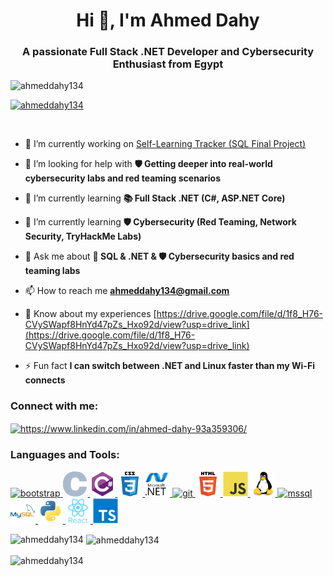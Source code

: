 <h1 align="center">Hi 👋, I'm Ahmed Dahy</h1>
<h3 align="center">A passionate Full Stack .NET Developer and Cybersecurity Enthusiast from Egypt</h3>

<p align="left"> <img src="https://komarev.com/ghpvc/?username=ahmeddahy134&label=Profile%20views&color=0e75b6&style=flat" alt="ahmeddahy134" /> </p>

<p align="left"> <a href="https://github.com/ryo-ma/github-profile-trophy"><img src="https://github-profile-trophy.vercel.app/?username=ahmeddahy134" alt="ahmeddahy134" /></a> </p>

<p align="left"> <a href="https://twitter.com/" target="blank"><img src="https://img.shields.io/twitter/follow/?logo=twitter&style=for-the-badge" alt="" /></a> </p>

- 🔭 I’m currently working on [Self-Learning Tracker (SQL Final Project)](https://github.com/ahmeddahy134/ITI_DB_Project)

- 🤝 I’m looking for help with **🛡️ Getting deeper into real-world cybersecurity labs and red teaming scenarios**

- 🌱 I’m currently learning **📚 Full Stack .NET (C#, ASP.NET Core)**

- 🌱 I’m currently learning **🛡️ Cybersecurity (Red Teaming, Network Security, TryHackMe Labs)**

- 💬 Ask me about **🧩 SQL & .NET & 🛡️ Cybersecurity basics and red teaming labs**

- 📫 How to reach me **ahmeddahy134@gmail.com**

- 📄 Know about my experiences [https://drive.google.com/file/d/1f8_H76-CVySWapf8HnYd47pZs_Hxo92d/view?usp=drive_link](https://drive.google.com/file/d/1f8_H76-CVySWapf8HnYd47pZs_Hxo92d/view?usp=drive_link)

- ⚡ Fun fact **I can switch between .NET and Linux faster than my Wi-Fi connects**

<h3 align="left">Connect with me:</h3>
<p align="left">
<a href="https://linkedin.com/in/https://www.linkedin.com/in/ahmed-dahy-93a359306/" target="blank"><img align="center" src="https://raw.githubusercontent.com/rahuldkjain/github-profile-readme-generator/master/src/images/icons/Social/linked-in-alt.svg" alt="https://www.linkedin.com/in/ahmed-dahy-93a359306/" height="30" width="40" /></a>
</p>

<h3 align="left">Languages and Tools:</h3>
<p align="left"> <a href="https://getbootstrap.com" target="_blank" rel="noreferrer"> <img src="https://user-images.githubusercontent.com/74038190/212280805-9bcb336b-8c55-46a8-abf8-ff286ab55472.gif" alt="bootstrap" width="40" height="40"/> </a> <a href="https://www.cprogramming.com/" target="_blank" rel="noreferrer"> <img src="https://raw.githubusercontent.com/devicons/devicon/master/icons/c/c-original.svg" alt="c" width="40" height="40"/> </a> <a href="https://www.w3schools.com/cs/" target="_blank" rel="noreferrer"> <img src="https://raw.githubusercontent.com/devicons/devicon/master/icons/csharp/csharp-original.svg" alt="csharp" width="40" height="40"/> </a> <a href="https://www.w3schools.com/css/" target="_blank" rel="noreferrer"> <img src="https://raw.githubusercontent.com/devicons/devicon/master/icons/css3/css3-original-wordmark.svg" alt="css3" width="40" height="40"/> </a> <a href="https://dotnet.microsoft.com/" target="_blank" rel="noreferrer"> <img src="https://raw.githubusercontent.com/devicons/devicon/master/icons/dot-net/dot-net-original-wordmark.svg" alt="dotnet" width="40" height="40"/> </a> <a href="https://git-scm.com/" target="_blank" rel="noreferrer"> <img src="https://www.vectorlogo.zone/logos/git-scm/git-scm-icon.svg" alt="git" width="40" height="40"/> </a> <a href="https://www.w3.org/html/" target="_blank" rel="noreferrer"> <img src="https://raw.githubusercontent.com/devicons/devicon/master/icons/html5/html5-original-wordmark.svg" alt="html5" width="40" height="40"/> </a> <a href="https://developer.mozilla.org/en-US/docs/Web/JavaScript" target="_blank" rel="noreferrer"> <img src="https://raw.githubusercontent.com/devicons/devicon/master/icons/javascript/javascript-original.svg" alt="javascript" width="40" height="40"/> </a> <a href="https://www.linux.org/" target="_blank" rel="noreferrer"> <img src="https://raw.githubusercontent.com/devicons/devicon/master/icons/linux/linux-original.svg" alt="linux" width="40" height="40"/> </a> <a href="https://www.microsoft.com/en-us/sql-server" target="_blank" rel="noreferrer"> <img src="https://www.svgrepo.com/show/303229/microsoft-sql-server-logo.svg" alt="mssql" width="40" height="40"/> </a> <a href="https://www.mysql.com/" target="_blank" rel="noreferrer"> <img src="https://raw.githubusercontent.com/devicons/devicon/master/icons/mysql/mysql-original-wordmark.svg" alt="mysql" width="40" height="40"/> </a> <a href="https://www.python.org" target="_blank" rel="noreferrer"> <img src="https://raw.githubusercontent.com/devicons/devicon/master/icons/python/python-original.svg" alt="python" width="40" height="40"/> </a> <a href="https://reactjs.org/" target="_blank" rel="noreferrer"> <img src="https://raw.githubusercontent.com/devicons/devicon/master/icons/react/react-original-wordmark.svg" alt="react" width="40" height="40"/> </a> <a href="https://www.typescriptlang.org/" target="_blank" rel="noreferrer"> <img src="https://raw.githubusercontent.com/devicons/devicon/master/icons/typescript/typescript-original.svg" alt="typescript" width="40" height="40"/> </a> </p>

<p><img align="left" src="https://github-readme-stats.vercel.app/api/top-langs?username=ahmeddahy134&show_icons=true&locale=en&layout=compact" alt="ahmeddahy134" /></p>

<p>&nbsp;<img align="center" src="https://github-readme-stats.vercel.app/api?username=ahmeddahy134&show_icons=true&locale=en" alt="ahmeddahy134" /></p>

<p><img align="center" src="https://github-readme-streak-stats.herokuapp.com/?user=ahmeddahy134&" alt="ahmeddahy134" /></p>
